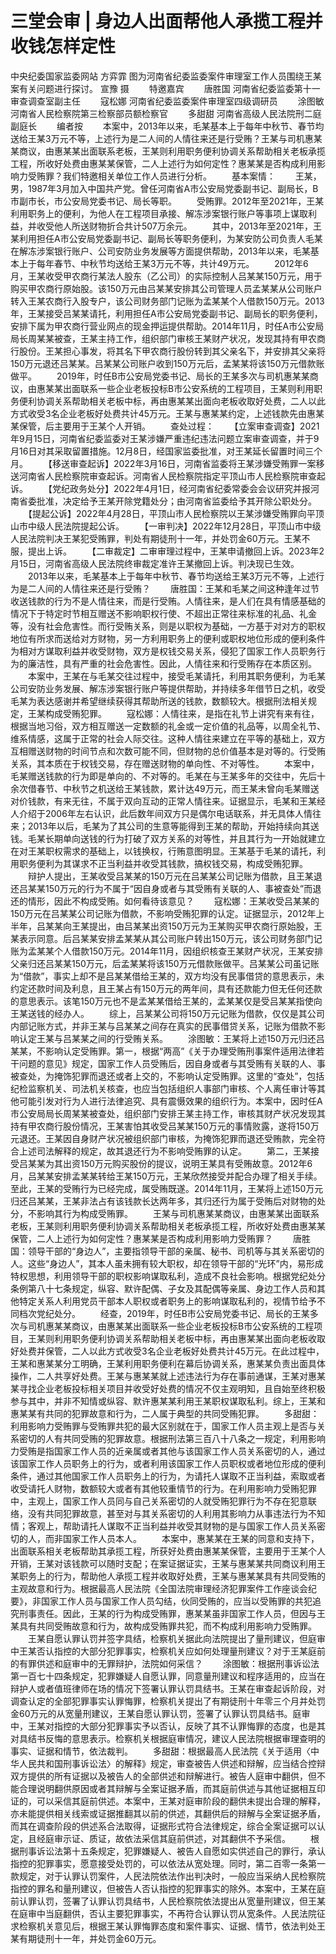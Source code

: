 # 三堂会审 | 身边人出面帮他人承揽工程并收钱怎样定性

中央纪委国家监委网站 方弈霏
图为河南省纪委监委案件审理室工作人员围绕王某案有关问题进行探讨。 宣豫 摄
　　特邀嘉宾
　　唐胜国 河南省纪委监委第十一审查调查室副主任
　　寇松娜 河南省纪委监委案件审理室四级调研员
　　涂图敏 河南省人民检察院第三检察部员额检察官
　　多甜甜 河南省高级人民法院刑二庭副庭长
　　编者按
　　本案中，2013年以来，毛某基本上于每年中秋节、春节均送给王某3万元不等，上述行为是二人间的人情往来还是行受贿？王某与司机惠某某商议，由惠某某出面联系老板，王某则利用职务便利协调关系帮助相关老板承揽工程，所收好处费由惠某某保管，二人上述行为如何定性？惠某某是否构成利用影响力受贿罪？我们特邀相关单位工作人员进行分析。
　　基本案情：
　　王某，男，1987年3月加入中国共产党。曾任河南省A市公安局党委副书记、副局长，B市副市长，市公安局党委书记、局长等职。
　　受贿罪。2012年至2021年，王某利用职务上的便利，为他人在工程项目承接、解冻涉案银行账户等事项上谋取利益，并收受他人所送财物折合共计507万余元。
　　其中，2013年至2021年，王某利用担任A市公安局党委副书记、副局长等职务便利，为某安防公司负责人毛某在解冻涉案银行账户、公司安防业务发展等方面提供帮助，2013年以来，毛某基本上于每年春节、中秋节均送给王某3万元不等，共计49万元。
　　2012年6月，王某收受甲农商行某法人股东（乙公司）的实际控制人吕某某150万元，用于购买甲农商行原始股。该150万元由吕某某安排其公司管理人员孟某某从公司账户转入王某农商行入股专户，该公司财务部门记账为孟某某个人借款150万元。2013年，王某接受吕某某请托，利用担任A市公安局党委副书记、副局长的职务便利，安排下属为甲农商行营业网点的现金押运提供帮助。2014年11月，时任A市公安局局长周某某被查，王某主持工作，组织部门审核王某财产状况，发现其持有甲农商行股份。王某担心事发，将其名下甲农商行股份转到其父亲名下，并安排其父亲将150万元退还吕某某。吕某某公司账户收到150万元后，孟某某将该150万元借款账做平。
　　2019年，时任B市公安局党委书记、局长的王某多次与司机惠某某商议，由惠某某出面联系一些企业老板投标B市公安系统的工程项目，王某则利用职务便利协调关系帮助相关老板中标，再由惠某某出面向老板收取好处费，二人以此方式收受3名企业老板好处费共计45万元。王某与惠某某约定，上述钱款先由惠某某保管，后主要用于王某个人开销。
　　查处过程：
　　【立案审查调查】2021年9月15日，河南省纪委监委对王某涉嫌严重违纪违法问题立案审查调查，并于9月16日对其采取留置措施。12月8日，经国家监委批准，对王某延长留置时间三个月。
　　【移送审查起诉】2022年3月16日，河南省监委将王某涉嫌受贿罪一案移送河南省人民检察院审查起诉。河南省人民检察院指定平顶山市人民检察院审查起诉。
　　【党纪政务处分】2022年4月1日，经河南省纪委常委会会议研究并报河南省委批准，决定给予王某开除党籍处分；由河南省监委给予其开除公职处分。
　　【提起公诉】2022年4月28日，平顶山市人民检察院以王某涉嫌受贿罪向平顶山市中级人民法院提起公诉。
　　【一审判决】2022年12月28日，平顶山市中级人民法院判决王某犯受贿罪，判处有期徒刑十一年，并处罚金60万元。王某不服，提出上诉。
　　【二审裁定】二审审理过程中，王某申请撤回上诉。2023年2月15日，河南省高级人民法院终审裁定准许王某撤回上诉。判决现已生效。
　　2013年以来，毛某基本上于每年中秋节、春节均送给王某3万元不等，上述行为是二人间的人情往来还是行受贿？
　　唐胜国：王某和毛某之间这种逢年过节收送钱款的行为不是人情往来，而是行受贿。人情往来，是人们在具有情感基础的情况下于特定时节相互赠送不影响职权行使、不超出正常往来标准的礼品、礼金等，没有社会危害性。而行受贿关系，则是以职权为基础，一方基于对对方的职权地位有所求而送给对方财物，另一方利用职务上的便利或职权地位形成的便利条件为相对方谋取利益并收受财物，双方是权钱交易关系，侵犯了国家工作人员职务行为的廉洁性，具有严重的社会危害性。因此，人情往来和行受贿存在本质区别。
　　本案中，王某在与毛某交往过程中，接受毛某请托，利用其职务便利，为毛某公司安防业务发展、解冻涉案银行账户等提供帮助，并持续多年借节日之机，收受毛某为表达感谢并希望继续获得其帮助所送的钱款，数额较大。根据刑法相关规定，王某构成受贿犯罪。
　　寇松娜：人情往来，是指在礼节上讲究有来有往，根据当地习俗，双方相互赠送一定数额的礼金或一定价值的礼品等，以周全礼节、维系情感，这属于正常的社会人际交往。这种人情往来建立在平等的基础上，双方互相赠送财物的时间节点和次数可能不同，但财物的总价值基本是对等的。行受贿关系，其本质在于权钱交易，存在赠送财物的单向性、不对等性。
　　本案中，毛某赠送钱款的行为即是单向的、不对等的。毛某在与王某多年的交往中，先后十余次借春节、中秋节之机送给王某钱款，累计达49万元，而王某未曾向毛某赠送对价钱款，有来无往，不属于双向互动的正常人情往来。证据显示，毛某和王某经人介绍于2006年左右认识，此后数年间双方只是偶尔电话联系，并无具体人情往来；2013年以后，毛某为了其公司的生意等能得到王某的帮助，开始持续向其送钱。毛某长期单向送钱的行为打破了双方关系的对等性，并且其行为一开始就建立在对王某职权需求的基础上，以钱换权，行贿意图明显。王某基于毛某的请托，利用职务便利为其谋求不正当利益并收受其钱款，搞权钱交易，构成受贿犯罪。
　　辩护人提出，王某收受吕某某的150万元在吕某某公司记账为借款，且王某退还吕某某150万元的行为不属于“因自身或者与其受贿有关联的人、事被查处”而退还的情形，因此不构成受贿。如何看待该意见？
　　寇松娜：王某收受吕某某的150万元在吕某某公司记账为借款，不影响受贿犯罪的认定。证据显示，2012年上半年，吕某某向王某提出，由吕某某出资150万元为王某购买甲农商行原始股，王某表示同意。后吕某某安排孟某某从其公司账户转出150万元，该公司财务部门记账为孟某某个人借款150万元。2014年11月，因组织核查王某财产状况，王某安排父亲归还吕某某150万元，后孟某某将该150万元借款账做平。吕某某公司虽记账为“借款”，事实上却不是吕某某借给王某的，双方均没有民事借贷的意思表示，未约定还款时间及利息，且王某占有150万元的两年间，具有还款能力但无任何还款的意思表示。该笔150万元也不是孟某某借给王某的，孟某某仅是受吕某某指使向王某送钱的经办人。
　　综上，吕某某公司将150万元记账为借款，仅仅是其公司内部记账方式，并非王某与吕某某之间存在真实的民事借贷关系，记账为借款不影响认定王某与吕某某之间的行受贿关系。
　　涂图敏：王某将上述150万元归还吕某某，不影响认定受贿罪。第一，根据“两高”《关于办理受贿刑事案件适用法律若干问题的意见》规定，国家工作人员受贿后，因自身或者与其受贿有关联的人、事被查处，为掩饰犯罪而退还或者上交的，不影响认定受贿罪。这里的“查处”，包括纪检监察机关、司法机关核查，也应当包括组织人事部门审核、个人离任审计等其他可能引发对行为人进行法律追究、具有震慑效果的组织行为。本案中，因时任A市公安局局长周某某被查处，组织部门安排王某主持工作，审核其财产状况发现其持有甲农商行股份情况，王某害怕其收受吕某某150万元的事情败露，遂将150万元退还。王某因自身财产状况被组织部门审核，为掩饰犯罪而退还受贿款，完全符合上述司法解释的规定，故其退还行为不影响受贿罪的认定。
　　第二，王某接受吕某某为其出资150万元购买股份的提议，说明王某具有受贿故意。2012年6月，吕某某安排孟某某转给王某150万元，王某欣然接受并配合办理了相关手续。至此，王某的受贿行为已经完成，属受贿既遂。2014年11月，王某将上述150万元归还吕某某，王某非法占有该钱款长达两年多，其归还行为属于受贿后对财物的处分，不影响其行为构成受贿罪。
　　王某与司机惠某某商议，由惠某某出面联系老板，王某则利用职务便利协调关系帮助相关老板承揽工程，所收好处费由惠某某保管，二人上述行为如何定性？惠某某是否构成利用影响力受贿罪？
　　唐胜国：领导干部的“身边人”，主要指领导干部的亲属、秘书、司机等与其关系密切的人。这些“身边人”，其本人虽未拥有较大职权，却在领导干部的“光环”内，易形成特权思想，利用领导干部的职权影响谋取私利，造成不良社会影响。根据党纪处分条例第八十七条规定，纵容、默许配偶、子女及其配偶等亲属、身边工作人员和其他特定关系人利用党员干部本人职权或者职务上的影响谋取私利的，视情节给予不同档次党纪处分。
　　经查，2019年，时任B市公安局党委书记、局长的王某多次与司机惠某某商议，由惠某某出面联系一些企业老板投标B市公安系统的工程项目，王某则利用职务便利协调关系帮助相关老板中标，再由惠某某出面向老板收取好处费并保管，二人以此方式收受3名企业老板好处费共计45万元。在此过程中，王某和惠某某分工明确，王某利用职务便利在幕后协调关系，惠某某负责出面具体操作，二人共享好处费。王某与惠某某就上述违法行为存在事前通谋，王某对惠某某寻找企业老板投标相关项目并收受好处费的情况不仅主观明知，且自始至终积极参与其中，并非不知情或纵容、默许惠某某利用王某职权谋取私利。综上，王某和惠某某有共同的犯罪故意和行为，二人属于典型的共同受贿犯罪。
　　多甜甜：利用影响力受贿罪与受贿罪共犯的最大区别就在于，国家工作人员主观上是否与关系密切的人有共同受贿的犯罪故意。根据刑法第三百八十八条之一规定，利用影响力受贿是指国家工作人员的近亲属或者其他与该国家工作人员关系密切的人，通过该国家工作人员职务上的行为，或者利用该国家工作人员职权或者地位形成的便利条件，通过其他国家工作人员职务上的行为，为请托人谋取不正当利益，索取或者收受请托人财物，数额较大或者有其他较重情节的行为。在利用影响力受贿犯罪中，主观上，国家工作人员同与自己关系密切的人就受贿犯罪行为不存在犯意联络，没有共同犯罪故意，甚至对与其关系密切的人利用其影响力从事违法行为不知情；客观上，帮助请托人谋取不正当利益并收受其财物的是与国家工作人员关系密切的人，而非国家工作人员本人。
　　本案中，惠某某在王某的同意和支持下，出面联系相关老板帮助其承揽工程，所获好处费由惠某某保管，主要用于王某个人开销，王某对该钱款可以随时支配；在案证据证实，王某与惠某某共同商议利用王某职务上的行为，帮助他人承揽工程并收取好处费，王某与惠某某具有共同受贿的主观故意和行为。根据最高人民法院《全国法院审理经济犯罪案件工作座谈会纪要》，非国家工作人员与国家工作人员勾结，伙同受贿的，应当以受贿罪的共犯追究刑事责任。因此，王某的行为构成受贿罪，惠某某虽非国家工作人员，但因与王某具有共同受贿故意和行为，故构成受贿罪共犯，而不构成利用影响力受贿罪。
　　王某自愿认罪认罚并签字具结，检察机关据此向法院提出了量刑建议，但庭审中王某否认指控的大部分犯罪事实，检察机关应如何处理量刑建议？对于王某庭前的有罪供述和庭审中的无罪辩护，法院如何采信？
　　涂图敏：根据刑事诉讼法第一百七十四条规定，犯罪嫌疑人自愿认罪，同意量刑建议和程序适用的，应当在辩护人或者值班律师在场的情况下签署认罪认罚具结书。王某在审查起诉阶段，对调查认定的全部犯罪事实认罪悔罪，检察机关提出了有期徒刑十年零三个月并处罚金60万元的从宽量刑建议，王某自愿认罪认罚，签署了认罪认罚具结书。庭审中，王某对指控的大部分犯罪事实予以否认，反映了其不认罪悔罪的态度，也是其对具结书反悔的意思表示。检察机关根据庭审情况，建议人民法院根据审理查明的事实、证据和情节，依法裁判。
　　多甜甜：根据最高人民法院《关于适用〈中华人民共和国刑事诉讼法〉的解释》规定，审查被告人供述和辩解，应当结合控辩双方提供的所有证据以及被告人的全部供述和辩解进行。被告人庭审中翻供，但不能合理说明翻供原因或者其辩解与全案证据矛盾，而其庭前供述与其他证据相互印证的，可以采信其庭前供述。本案中，王某对庭审阶段的翻供未提出合理的解释，亦未能提供相关线索或证据推翻其以前的供述，其翻供后的辩解与全案证据矛盾，而其在调查阶段的供述系合法取得，证据形式符合法律规定，综合全案证据可以认定，且经庭审示证、质证，故依法采信其庭前供述，对其翻供不予采信。
　　根据刑事诉讼法第十五条规定，犯罪嫌疑人、被告人自愿如实供述自己的罪行，承认指控的犯罪事实，愿意接受处罚的，可以依法从宽处理。同时，第二百零一条第一款规定，对于认罪认罚案件，人民法院依法作出判决时，一般应当采纳人民检察院指控的罪名和量刑建议，但被告人否认指控的犯罪事实的除外。本案中，王某在庭前认罪认罚，签署了认罪认罚具结书，人民检察院依法提出从宽量刑建议，但王某在庭审中当庭翻供，否认主要犯罪事实，不再符合认罪认罚从宽条件。人民法院征求检察机关意见后，根据王某认罪悔罪态度和案件事实、证据、情节，依法判处王某有期徒刑十一年，并处罚金60万元。
